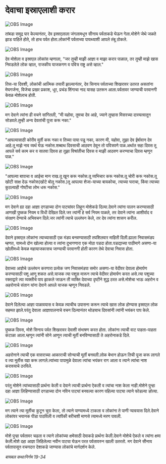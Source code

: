 # देवाचा इस्राएलाशी करार

![OBS Image](https://cdn.door43.org/obs/jpg/360px/obs-en-13-01.jpg)

तांबडा समुद्र पार केल्यानंतर, देव इस्राएलाला जंगलामधून सीनाय पर्वताकडे घेऊन गेला.मोशेने जेथे जळते झाड पाहिले होते, तो हाच पर्वत होता.लोकांनी पर्वताच्या पायथ्याशी आपले तंबू ठोकले.

![OBS Image](https://cdn.door43.org/obs/jpg/360px/obs-en-13-02.jpg)

देव मोशेला व इस्राएल लोकांस म्हणाला, "जर तुम्ही माझी आज्ञा व माझा करार पाळाल, तर तुम्ही माझे खास निवडलेले लोक व्हाल, राजकीय याजकगण व पवित्र राष्ट्र असे व्हाल."

![OBS Image](https://cdn.door43.org/obs/jpg/360px/obs-en-13-03.jpg)

तिस-या दिवशी, लोकांची आत्मिक तयारी झाल्यानंतर, देव सिनाय पर्वताच्या शिखरावर उतरत असतांना मेघगर्जना, विजेचा प्रखर प्रकाश, धूर, प्रचंड शिंगाचा नाद यासह उतरून आला.पर्वतावर जाण्याची परवानगी केवळ मोशेलाच होती.

![OBS Image](https://cdn.door43.org/obs/jpg/360px/obs-en-13-04.jpg)

मग देवाने त्यांना ही वचने सांगितली, "मी यहोवा, तुमचा देव आहे, ज्याने तुम्हास मिसरच्या दास्यत्वातून सोडवले.तुम्ही अन्य देवतांची पूजा करू नका."

![OBS Image](https://cdn.door43.org/obs/jpg/360px/obs-en-13-05.jpg)

"आपल्यासाठी कोरीव मुर्ती करू नका व तिच्या पाया पडू नका, कारण मी, यहोवा, तुझा देव ईर्षावान देव आहे.तू माझे नाव व्यर्थ घेऊ नकोस.शब्बाथ दिवसाची आठवण ठेवून तो पवित्रपणे पाळ.अर्थात सहा दिवस तू आपले सर्व काम कर व सातवा दिवस हा तुझा विश्रांतीचा दिवस व माझी आठवण करण्याचा दिवस म्हणून पाळ."

![OBS Image](https://cdn.door43.org/obs/jpg/360px/obs-en-13-06.jpg)

"आपल्या बापाचा व आईचा मान राख.तू खून करू नकोस.तू व्यभिचार करू नकोस.तू चोरी करू नकोस.तू खोटी साक्ष देऊ नकोस(खोटे बोलू नकोस.)तू आपल्या शेजा-याच्या बायकोचा, त्याच्या घराचा, किंवा त्याच्या कुठल्याही गोष्टीचा लोभ धरू नकोस."

![OBS Image](https://cdn.door43.org/obs/jpg/360px/obs-en-13-07.jpg)

मग देवाने ह्या दहा आज्ञा दगडाच्या दोन पाट्यांवर लिहून मोशेकडे दिल्या.देवाने त्यांना पालन करण्यासाठी आणखी पुष्कळ नियम व विधी देखिल दिले.जर त्यांनी हे सर्व नियम पाळले, तर देवाने त्यांना आशीर्वाद व संरक्षण देण्याचे अभिवचन दिले.जर त्यांनी त्याचे उल्लंघन केले, तर देव त्यांना शासन करील.

![OBS Image](https://cdn.door43.org/obs/jpg/360px/obs-en-13-08.jpg)

देवाने इस्राएल लोकांना त्याच्यासाठी एक मंडप बनवण्यासाठी तपशिलवार माहिती दिली.ह्याला निवासमंडप म्हणत, यामध्ये दोन खोल्या होत्या व त्यांना दुभागणारा एक मोठा पडदा  होता.पडद्याच्या पाठीमागे असणा-या खोलीमध्ये केवळ महायाजकासच जाण्याची परवानगी होती कारण तेथे देवाचा निवास होता.

![OBS Image](https://cdn.door43.org/obs/jpg/360px/obs-en-13-09.jpg)

देवाच्या आज्ञेचे उल्लंघन करणारा प्रत्येक जण निवासमंडपा समोर असणा-या वेदीवर देवाला होमार्पण करण्यासाठी पशू आणू शकत असे.याजक त्या पशूस मारून त्याचे वेदीवर होमार्पण करत असे.त्या पशूच्या रक्ताद्वारे त्या व्यक्तीचे पाप झाकले जाऊन ती व्यक्ति देवाच्या दृष्टीने शुद्ध ठरत असे.मोशेचा भाऊ अहरोन व अहरोनाचे संतान यांना देवाने आपले याजक म्हणून निवडले.

![OBS Image](https://cdn.door43.org/obs/jpg/360px/obs-en-13-10.jpg)

देवाने दिलेल्या आज्ञा पाळावयास व केवळ त्याचीच उपासना करून त्याचे खास लोक होण्यास इस्राएल लोक सहमत झाले.परंतु देवाला आज्ञापालनाचे वचन दिल्यानंतर थोड्याच दिवसांनी त्यांनी भयंकर पाप केले.

![OBS Image](https://cdn.door43.org/obs/jpg/360px/obs-en-13-11.jpg)

पुष्कळ दिवस, मोशे सिनाय पर्वत शिखरावर  देवाशी संभाषण करत होता. लोकांना त्याची वाट पाहता-पाहता कंटाळा आला.म्हणून त्यांनी सोने आणून त्याची मूर्ती बनविण्यासाठी ते अहरोनाकडे दिले.

![OBS Image](https://cdn.door43.org/obs/jpg/360px/obs-en-13-12.jpg)

अहरोनाने त्याची एक वासराच्या आकाराची सोन्याची मूर्ती बनवली.लोक बेभान होऊन तिची पूजा करू लागले व त्या मूर्तीस यज्ञ करू लागले.त्यांच्या पापामुळे  देवाला त्यांचा भयंकर राग आला व त्याने त्यांचा नाश करावयाचे ठरविले.

![OBS Image](https://cdn.door43.org/obs/jpg/360px/obs-en-13-13.jpg)

परंतु मोशेने त्यांच्यासाठी प्रार्थना केली व देवाने त्याची प्रार्थना ऐकली व त्यांचा नाश केला नाही.मोशेने पुन्हा दहा आज्ञा लिहिण्यासाठी दगडाच्या दोन नविन पाट्यां बनवल्या कारण पहिल्या पाट्या त्याने फोडल्या ङोत्या.

![OBS Image](https://cdn.door43.org/obs/jpg/360px/obs-en-13-14.jpg)

मग त्याने त्या मूर्तीचा कुटून चुरा केला, तो त्याने पाण्यामध्ये टाकला व लोकांना  ते पाणी प्यावयास दिले.देवाने लोकांवर भयानक पीडा पाठविली व त्यांपैकी बरीचशी माणसे त्यामध्ये मरण पावली.

![OBS Image](https://cdn.door43.org/obs/jpg/360px/obs-en-13-15.jpg)

मोशे पुन्हा पर्वतावर चढला व त्याने लोकांच्या क्षमेसाठी देवाकडे प्रार्थना केली.देवाने मोशेचे ऐकले व त्यांना क्षमा केली.मोशे दहा आज्ञा लिहिलेल्या नवीन पाट्या घेऊन परत पर्वतावरुन खाली उतरतो. मग देवाने सीनाय पर्वतापासून वचनदत्त देशाकडे जाण्यास लोकांचे मार्गदर्शन केले.

_बायबल कथाःनिर्गम 19-34_